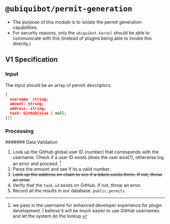 # `@ubiquibot/permit-generation`

- The purpose of this module is to isolate the permit generation capabilities. 
- For security reasons, only the `ubiquibot-kernel` should be able to communicate with this (instead of plugins being able to invoke this directly.)


## V1 Specification

### Input

The input should be an array of permit descriptors:

```json
{ 
  username: string;
  amount: string;
  address: string;
  task: GitHubIssue | null; 
}[]
```

### Processing

####### Data Validation

1. Look up the GitHub global user ID (number) that corresponds with the username. Check if a user ID exists (does the user exist?), otherwise log an error and proceed. [^1^]
2. Parse the amount and see if its a valid number.
3. ~~Look up the address on chain to see if a token exists there. If not, throw an error.~~
4. Verify that the `task.id` exists on GitHub. If not, throw an error. 
5. Record all the results in our database. `public.permits`

[^1^]: we pass in the username for enhanced developer experience for plugin development. I believe it will be much easier to use GitHub usernames and let the system do the lookup. 
